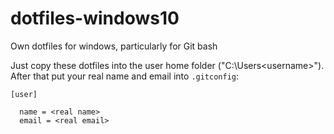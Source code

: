 # dotfiles-windows10
Own dotfiles for windows, particularly for Git bash

Just copy these dotfiles into the user home folder ("C:\Users\<username>").
After that put your real name and email into `.gitconfig`:
```
[user]

  name = <real name>
  email = <real email>
```
